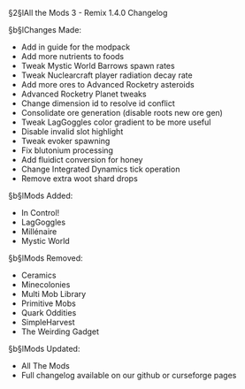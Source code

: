 §2§lAll the Mods 3 - Remix 1.4.0 Changelog

§b§lChanges Made:
* Add in guide for the modpack
* Add more nutrients to foods
* Tweak Mystic World Barrows spawn rates
* Tweak Nuclearcraft player radiation decay rate
* Add more ores to Advanced Rocketry asteroids
* Advanced Rocketry Planet tweaks
* Change dimension id to resolve id conflict
* Consolidate ore generation (disable roots new ore gen)
* Tweak LagGoggles color gradient to be more useful
* Disable invalid slot highlight
* Tweak evoker spawning
* Fix blutonium processing
* Add fluidict conversion for honey
* Change Integrated Dynamics tick operation
* Remove extra woot shard drops

§b§lMods Added:
* In Control!
* LagGoggles
* Millénaire
* Mystic World

§b§lMods Removed:
* Ceramics
* Minecolonies
* Multi Mob Library
* Primitive Mobs
* Quark Oddities
* SimpleHarvest
* The Weirding Gadget

§b§lMods Updated:
* All The Mods
* Full changelog available on our github or curseforge pages